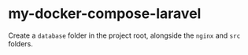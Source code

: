 # my-docker-compose-laravel


Create a `database` folder in the project root, alongside the `nginx` and `src` folders.
